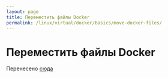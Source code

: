 ```yaml
---
layout: page
title: Переместить файлы Docker
permalink: /linux/virtual/docker/basics/move-docker-files/
---
```


# Переместить файлы Docker

Перенесено <a href="/linux/containers/docker/basics/move-docker-files/">сюда</a>
